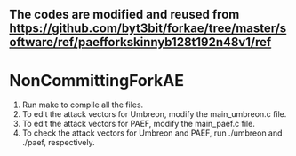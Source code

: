 ## The codes are modified and reused from https://github.com/byt3bit/forkae/tree/master/software/ref/paefforkskinnyb128t192n48v1/ref

# NonCommittingForkAE

1. Run make to compile all the files. 
2. To edit the attack vectors for Umbreon, modify the main_umbreon.c file. 
3. To edit the attack vectors for PAEF, modify the main_paef.c file. 
4. To check the attack vectors for Umbreon and PAEF, run ./umbreon and ./paef, respectively.
